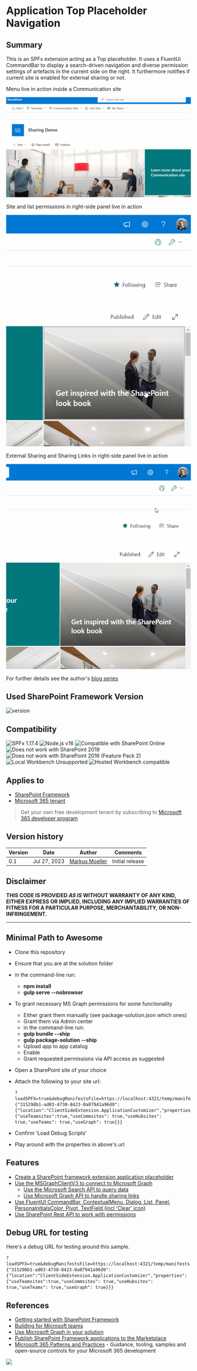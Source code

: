 # Application Top Placeholder Navigation

## Summary

This is an SPFx extension acting as a Top placeholder. It uses a FluentUi CommandBar to display a search-driven navigation and diverse permission settings of artefacts in the current side on the right. It furthermore notifies if current site is enabled for external sharing or not.

Menu live in action inside a Communication site

![Menu live in action inside a Communication site](assets/01MenuInAction.gif)

Site and list permissions in right-side panel live in action

![Site and list permissions in right-side panel live in action](assets/02PermissionManagementInAction.gif)

External Sharing and Sharing Links in right-side panel live in action

![External Sharing and Sharing Links in right-side panel live in action](assets/04ExternalSharingInAction.gif)

For further details see the author's [blog series](https://mmsharepoint.wordpress.com/2023/07/27/a-search-driven-navigation-with-sharepoint-framework-spfx-extension-and-fluentui/)

## Used SharePoint Framework Version

![version](https://img.shields.io/badge/version-1.17.4-green.svg)

## Compatibility

![SPFx 1.17.4](https://img.shields.io/badge/SPFx-1.17.4-green.svg)
![Node.js v16](https://img.shields.io/badge/Node.js-v16-green.svg)
![Compatible with SharePoint Online](https://img.shields.io/badge/SharePoint%20Online-Compatible-green.svg)
![Does not work with SharePoint 2019](https://img.shields.io/badge/SharePoint%20Server%202019-Incompatible-red.svg "SharePoint Server 2019 requires SPFx 1.4.1 or lower")
![Does not work with SharePoint 2016 (Feature Pack 2)](https://img.shields.io/badge/SharePoint%20Server%202016%20(Feature%20Pack%202)-Incompatible-red.svg "SharePoint Server 2016 Feature Pack 2 requires SPFx 1.1")
![Local Workbench Unsupported](https://img.shields.io/badge/Local%20Workbench-Unsupported-red.svg "Local workbench is no longer available as of SPFx 1.13 and above")
![Hosted Workbench compatible](https://img.shields.io/badge/Hosted%20Workbench-compatible-green.svg "Does work with hosted workbench")

## Applies to

- [SharePoint Framework](https://aka.ms/spfx)
- [Microsoft 365 tenant](https://docs.microsoft.com/en-us/sharepoint/dev/spfx/set-up-your-developer-tenant)

> Get your own free development tenant by subscribing to [Microsoft 365 developer program](http://aka.ms/o365devprogram)

## Version history

Version|Date|Author|Comments
-------|----|----|--------
0.1|Jul 27, 2023|[Markus Moeller](https://twitter.com/moeller2_0)|Initial release

## Disclaimer

**THIS CODE IS PROVIDED _AS IS_ WITHOUT WARRANTY OF ANY KIND, EITHER EXPRESS OR IMPLIED, INCLUDING ANY IMPLIED WARRANTIES OF FITNESS FOR A PARTICULAR PURPOSE, MERCHANTABILITY, OR NON-INFRINGEMENT.**

---

## Minimal Path to Awesome

- Clone this repository
- Ensure that you are at the solution folder
- in the command-line run:
  - **npm install**
  - **gulp serve --nobrowser**

- To grant necessary MS Graph permissions for some functionality
  - Either grant them manually (see package-solution.json which ones)
  - Grant them via Admin center
  - in the command-line run:
  - **gulp bundle --ship**
  - **gulp package-solution --ship**
  - Upload app to app catalog
  - Enable
  - Grant requested permissions via API access as suggested
- Open a SharePoint site of your choice
- Attach the following to your site url:
  ```
  ?loadSPFX=true&debugManifestsFile=https://localhost:4321/temp/manifests.js&customActions={"315298b1-ad03-4730-8423-0a07941a96d9":{"location":"ClientSideExtension.ApplicationCustomizer","properties":{"useTeamsites":true,"useCommsites": true,"useHubsites": true,"useTeams": true,"useGraph": true}}}
  ```
- Confirm 'Load Debug Scripts'
- Play around with the properties in above's url

## Features

* [Create a SharePoint framework extension application placeholder](https://learn.microsoft.com/en-us/sharepoint/dev/spfx/extensions/get-started/using-page-placeholder-with-extensions?WT.mc_id=M365-MVP-5004617)
* [Use the MSGraphClientV3 to connect to Microsoft Graph](https://learn.microsoft.com/en-us/sharepoint/dev/spfx/use-msgraph?WT.mc_id=M365-MVP-5004617)
  * [Use the Microsoft Search API to query data](https://learn.microsoft.com/en-us/graph/api/resources/search-api-overview?view=graph-rest-1.0&WT.mc_id=M365-MVP-5004617)
  * [Use Microsoft Graph API to handle sharing links](https://learn.microsoft.com/en-us/graph/api/shares-get?view=graph-rest-1.0&tabs=http&WT.mc_id=M365-MVP-5004617)
* [Use FluentUI CommandBar, ContextualMenu, Dialog, List, Panel, PersonaInitialsColor, Pivot, TextField (incl 'Clear' icon)](https://developer.microsoft.com/en-us/fluentui#/?WT.mc_id=M365-MVP-5004617)
* [Use SharePoint Rest API to work with permissions](https://learn.microsoft.com/en-us/sharepoint/dev/sp-add-ins/set-custom-permissions-on-a-list-by-using-the-rest-interface?WT.mc_id=M365-MVP-5004617)

## Debug URL for testing

Here's a debug URL for testing around this sample.

```
?loadSPFX=true&debugManifestsFile=https://localhost:4321/temp/manifests.js&customActions={"315298b1-ad03-4730-8423-0a07941a96d9":{"location":"ClientSideExtension.ApplicationCustomizer","properties":{"useTeamsites":true,"useCommsites": true,"useHubsites": true,"useTeams": true,"useGraph": true}}}
```

## References

- [Getting started with SharePoint Framework](https://docs.microsoft.com/en-us/sharepoint/dev/spfx/set-up-your-developer-tenant)
- [Building for Microsoft teams](https://docs.microsoft.com/en-us/sharepoint/dev/spfx/build-for-teams-overview)
- [Use Microsoft Graph in your solution](https://docs.microsoft.com/en-us/sharepoint/dev/spfx/web-parts/get-started/using-microsoft-graph-apis)
- [Publish SharePoint Framework applications to the Marketplace](https://docs.microsoft.com/en-us/sharepoint/dev/spfx/publish-to-marketplace-overview)
- [Microsoft 365 Patterns and Practices](https://aka.ms/m365pnp) - Guidance, tooling, samples and open-source controls for your Microsoft 365 development

<img src="https://m365-visitor-stats.azurewebsites.net/sp-dev-fx-extensions/samples/react-application-nav-search-driven" />

